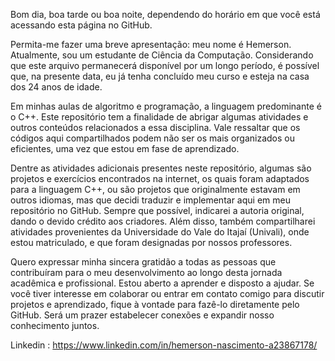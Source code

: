 Bom dia, boa tarde ou boa noite, dependendo do horário em que você está acessando esta página no GitHub.

Permita-me fazer uma breve apresentação: meu nome é Hemerson. Atualmente, sou um estudante de Ciência da Computação. Considerando que este arquivo permanecerá disponível por um longo período, é possível que, na presente data, eu já tenha concluído meu curso e esteja na casa dos 24 anos de idade.

Em minhas aulas de algoritmo e programação, a linguagem predominante é o C++. Este repositório tem a finalidade de abrigar algumas atividades e outros conteúdos relacionados a essa disciplina. Vale ressaltar que os códigos aqui compartilhados podem não ser os mais organizados ou eficientes, uma vez que estou em fase de aprendizado.

Dentre as atividades adicionais presentes neste repositório, algumas são projetos e exercícios encontrados na internet, os quais foram adaptados para a linguagem C++, ou são projetos que originalmente estavam em outros idiomas, mas que decidi traduzir e implementar aqui em meu repositório no GitHub. Sempre que possível, indicarei a autoria original, dando o devido crédito aos criadores. Além disso, também compartilharei atividades provenientes da Universidade do Vale do Itajaí (Univali), onde estou matriculado, e que foram designadas por nossos professores.

Quero expressar minha sincera gratidão a todas as pessoas que contribuíram para o meu desenvolvimento ao longo desta jornada acadêmica e profissional. Estou aberto a aprender e disposto a ajudar. Se você tiver interesse em colaborar ou entrar em contato comigo para discutir projetos e aprendizado, fique à vontade para fazê-lo diretamente pelo GitHub. Será um prazer estabelecer conexões e expandir nosso conhecimento juntos.

Linkedin : https://www.linkedin.com/in/hemerson-nascimento-a23867178/
